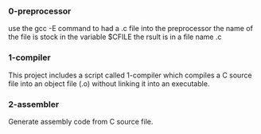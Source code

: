 ### 0-preprocessor
use the gcc -E command to had a .c file into the preprocessor
the name of the file is stock in the variable $CFILE
the rsult is in a file name .c

### 1-compiler
This project includes a script called 1-compiler which compiles a C source file into an object file (.o) without linking it into an executable.

### 2-assembler
Generate assembly code from C source file.
